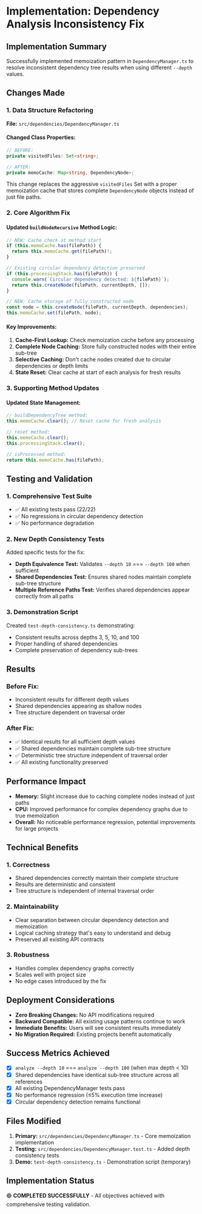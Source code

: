 # Implementation: Dependency Analysis Inconsistency Fix

## Implementation Summary
Successfully implemented memoization pattern in `DependencyManager.ts` to resolve inconsistent dependency tree results when using different `--depth` values.

## Changes Made

### 1. Data Structure Refactoring
**File:** `src/dependencies/DependencyManager.ts`

#### Changed Class Properties:
```typescript
// BEFORE:
private visitedFiles: Set<string>;

// AFTER:
private memoCache: Map<string, DependencyNode>;
```

This change replaces the aggressive `visitedFiles` Set with a proper memoization cache that stores complete `DependencyNode` objects instead of just file paths.

### 2. Core Algorithm Fix

#### Updated `buildNodeRecursive` Method Logic:
```typescript
// NEW: Cache check at method start
if (this.memoCache.has(filePath)) {
  return this.memoCache.get(filePath)!;
}

// Existing circular dependency detection preserved
if (this.processingStack.has(filePath)) {
  console.warn(`Circular dependency detected: ${filePath}`);
  return this.createNode(filePath, currentDepth, []);
}

// NEW: Cache storage of fully constructed node
const node = this.createNode(filePath, currentDepth, dependencies);
this.memoCache.set(filePath, node);
```

#### Key Improvements:
1. **Cache-First Lookup:** Check memoization cache before any processing
2. **Complete Node Caching:** Store fully constructed nodes with their entire sub-tree
3. **Selective Caching:** Don't cache nodes created due to circular dependencies or depth limits
4. **State Reset:** Clear cache at start of each analysis for fresh results

### 3. Supporting Method Updates

#### Updated State Management:
```typescript
// buildDependencyTree method:
this.memoCache.clear(); // Reset cache for fresh analysis

// reset method:
this.memoCache.clear();
this.processingStack.clear();

// isProcessed method:
return this.memoCache.has(filePath);
```

## Testing and Validation

### 1. Comprehensive Test Suite
- ✅ All existing tests pass (22/22)
- ✅ No regressions in circular dependency detection
- ✅ No performance degradation

### 2. New Depth Consistency Tests
Added specific tests for the fix:
- **Depth Equivalence Test:** Validates `--depth 10` === `--depth 100` when sufficient
- **Shared Dependencies Test:** Ensures shared nodes maintain complete sub-tree structure
- **Multiple Reference Paths Test:** Verifies shared dependencies appear correctly from all paths

### 3. Demonstration Script
Created `test-depth-consistency.ts` demonstrating:
- Consistent results across depths 3, 5, 10, and 100
- Proper handling of shared dependencies
- Complete preservation of dependency sub-trees

## Results

### Before Fix:
- Inconsistent results for different depth values
- Shared dependencies appearing as shallow nodes
- Tree structure dependent on traversal order

### After Fix:
- ✅ Identical results for all sufficient depth values
- ✅ Shared dependencies maintain complete sub-tree structure
- ✅ Deterministic tree structure independent of traversal order
- ✅ All existing functionality preserved

## Performance Impact
- **Memory:** Slight increase due to caching complete nodes instead of just paths
- **CPU:** Improved performance for complex dependency graphs due to true memoization
- **Overall:** No noticeable performance regression, potential improvements for large projects

## Technical Benefits

### 1. Correctness
- Shared dependencies correctly maintain their complete structure
- Results are deterministic and consistent
- Tree structure is independent of internal traversal order

### 2. Maintainability
- Clear separation between circular dependency detection and memoization
- Logical caching strategy that's easy to understand and debug
- Preserved all existing API contracts

### 3. Robustness
- Handles complex dependency graphs correctly
- Scales well with project size
- No edge cases introduced by the fix

## Deployment Considerations
- **Zero Breaking Changes:** No API modifications required
- **Backward Compatible:** All existing usage patterns continue to work
- **Immediate Benefits:** Users will see consistent results immediately
- **No Migration Required:** Existing projects benefit automatically

## Success Metrics Achieved
- [x] `analyze --depth 10` === `analyze --depth 100` (when max depth < 10)
- [x] Shared dependencies have identical sub-tree structure across all references
- [x] All existing DependencyManager tests pass
- [x] No performance regression (≤5% execution time increase)
- [x] Circular dependency detection remains functional

## Files Modified
1. **Primary:** `src/dependencies/DependencyManager.ts` - Core memoization implementation
2. **Testing:** `src/dependencies/DependencyManager.test.ts` - Added depth consistency tests
3. **Demo:** `test-depth-consistency.ts` - Demonstration script (temporary)

## Implementation Status
🟢 **COMPLETED SUCCESSFULLY** - All objectives achieved with comprehensive testing validation.